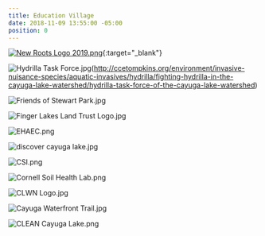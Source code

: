 ```yaml
---
title: Education Village
date: 2018-11-09 13:55:00 -05:00
position: 0
---
```


[![New Roots Logo 2019.png](/uploads/New%20Roots%20Logo%202019.png)](https://newrootsschool.org/){:target="_blank"}

![Hydrilla Task Force.jpg](/uploads/Hydrilla%20Task%20Force.jpg)(http://ccetompkins.org/environment/invasive-nuisance-species/aquatic-invasives/hydrilla/fighting-hydrilla-in-the-cayuga-lake-watershed/hydrilla-task-force-of-the-cayuga-lake-watershed)

![Friends of Stewart Park.jpg](/uploads/Friends%20of%20Stewart%20Park.jpg)

![Finger Lakes Land Trust Logo.jpg](/uploads/Finger%20Lakes%20Land%20Trust%20Logo.jpg)

![EHAEC.png](/uploads/EHAEC.png)

![discover cayuga lake.jpg](/uploads/discover%20cayuga%20lake.jpg)

![CSI.png](/uploads/CSI.png)

![Cornell Soil Health Lab.png](/uploads/Cornell%20Soil%20Health%20Lab.png)

![CLWN Logo.jpg](/uploads/CLWN%20Logo.jpg)

![Cayuga Waterfront Trail.jpg](/uploads/Cayuga%20Waterfront%20Trail.jpg)

![CLEAN Cayuga Lake.png](/uploads/CLEAN%20Cayuga%20Lake.png)